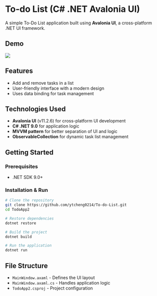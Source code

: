 # To-do List (C# .NET Avalonia UI)

A simple To-Do List application built using **Avalonia UI**, a cross-platform .NET UI framework.

## Demo
![ ](https://github.com/user-attachments/assets/f5c5939c-83d3-4f5a-a5dd-7c96f7bffdc4)

## Features
- Add and remove tasks in a list
- User-friendly interface with a modern design
- Uses data binding for task management

## Technologies Used
- **Avalonia UI** (v11.2.6) for cross-platform UI development
- **C# .NET 9.0** for application logic
- **MVVM pattern** for better separation of UI and logic
- **ObservableCollection** for dynamic task list management

## Getting Started
### Prerequisites
- .NET SDK 9.0+

### Installation & Run
```sh
# Clone the repository
git clone https://github.com/ytcheng0214/To-do-List.git
cd TodoApp2

# Restore dependencies
dotnet restore

# Build the project
dotnet build

# Run the application
dotnet run
```

## File Structure
- `MainWindow.axaml` - Defines the UI layout
- `MainWindow.axaml.cs` - Handles application logic
- `TodoApp2.csproj` - Project configuration
